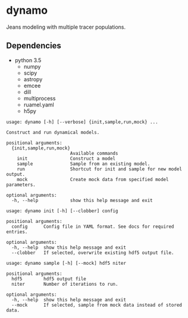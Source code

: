 # dynamo

Jeans modeling with multiple tracer populations.

## Dependencies

* python 3.5
  * numpy
  * scipy
  * astropy
  * emcee
  * dill
  * multiprocess
  * ruamel.yaml
  * h5py

```
usage: dynamo [-h] [--verbose] {init,sample,run,mock} ...

Construct and run dynamical models.

positional arguments:
  {init,sample,run,mock}
                        Available commands
    init                Construct a model
    sample              Sample from an existing model.
    run                 Shortcut for init and sample for new model output.
    mock                Create mock data from specified model parameters.

optional arguments:
  -h, --help            show this help message and exit
```

```
usage: dynamo init [-h] [--clobber] config

positional arguments:
  config      Config file in YAML format. See docs for required entries.

optional arguments:
  -h, --help  show this help message and exit
  --clobber   If selected, overwrite existing hdf5 output file.
```

```
usage: dynamo sample [-h] [--mock] hdf5 niter

positional arguments:
  hdf5        hdf5 output file
  niter       Number of iterations to run.

optional arguments:
  -h, --help  show this help message and exit
  --mock      If selected, sample from mock data instead of stored data.
```
